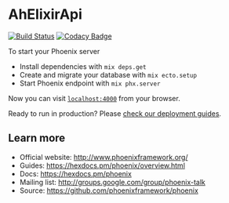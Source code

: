 # AhElixirApi

[![Build Status](https://travis-ci.org/Tevinthuku/ah-elixir.svg?branch=develop)](https://travis-ci.org/Tevinthuku/ah-elixir)
[![Codacy Badge](https://api.codacy.com/project/badge/Grade/96aec182c8fd4a899d6854c92d4f076b)](https://www.codacy.com/app/Tevinthuku/ah-elixir?utm_source=github.com&amp;utm_medium=referral&amp;utm_content=Tevinthuku/ah-elixir&amp;utm_campaign=Badge_Grade)

To start your Phoenix server

  * Install dependencies with `mix deps.get`
  * Create and migrate your database with `mix ecto.setup`
  * Start Phoenix endpoint with `mix phx.server`

Now you can visit [`localhost:4000`](http://localhost:4000) from your browser.

Ready to run in production? Please [check our deployment guides](https://hexdocs.pm/phoenix/deployment.html).

## Learn more

  * Official website: http://www.phoenixframework.org/
  * Guides: https://hexdocs.pm/phoenix/overview.html
  * Docs: https://hexdocs.pm/phoenix
  * Mailing list: http://groups.google.com/group/phoenix-talk
  * Source: https://github.com/phoenixframework/phoenix
